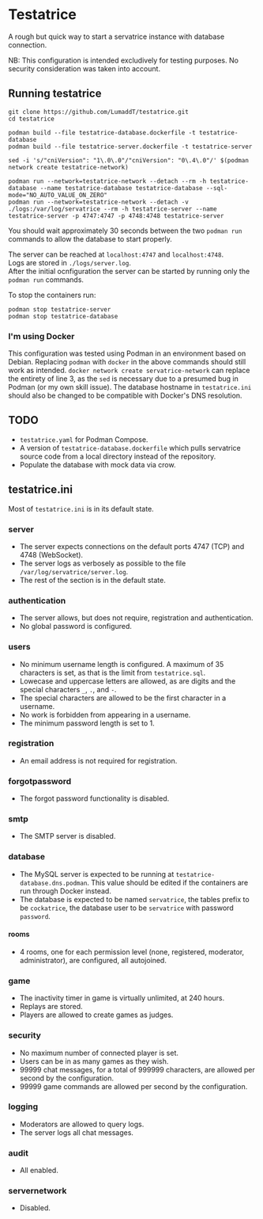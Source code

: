 # Testatrice

A rough but quick way to start a servatrice instance with database connection.

NB: This configuration is intended excludively for testing purposes. No security consideration was taken into account.

## Running testatrice

```
git clone https://github.com/LumaddT/testatrice.git
cd testatrice

podman build --file testatrice-database.dockerfile -t testatrice-database
podman build --file testatrice-server.dockerfile -t testatrice-server

sed -i 's/"cniVersion": "1\.0\.0"/"cniVersion": "0\.4\.0"/' $(podman network create testatrice-network)

podman run --network=testatrice-network --detach --rm -h testatrice-database --name testatrice-database testatrice-database --sql-mode="NO_AUTO_VALUE_ON_ZERO"
podman run --network=testatrice-network --detach -v ./logs:/var/log/servatrice --rm -h testatrice-server --name testatrice-server -p 4747:4747 -p 4748:4748 testatrice-server
```

You should wait approximately 30 seconds between the two `podman run` commands to allow the database to start properly.

The server can be reached at `localhost:4747` and `localhost:4748`.  
Logs are stored in `./logs/server.log`.  
After the initial ocnfiguration the server can be started by running only the `podman run` commands.

To stop the containers run:
```
podman stop testatrice-server
podman stop testatrice-database
```

### I'm using Docker

This configuration was tested using Podman in an environment based on Debian.
Replacing `podman` with `docker` in the above commands should still work as intended. `docker network create servatrice-network` can replace the entirety of line 3, as the `sed` is necessary due to a presumed bug in Podman (or my own skill issue).
The database hostname in `testatrice.ini` should also be changed to be compatible with Docker's DNS resolution.

## TODO

* `testatrice.yaml` for Podman Compose.
* A version of `testatrice-database.dockerfile` which pulls servatrice source code from a local directory instead of the repository.
* Populate the database with mock data via crow.

## testatrice.ini

Most of `testatrice.ini` is in its default state.

### server
* The server expects connections on the default ports 4747 (TCP) and 4748 (WebSocket).
* The server logs as verbosely as possible to the file `/var/log/servatrice/server.log`.
* The rest of the section is in the default state.

### authentication
* The server allows, but does not require, registration and authentication.
* No global password is configured.

### users
* No minimum username length is configured. A maximum of 35 characters is set, as that is the limit from `testatrice.sql`.
* Lowecase and uppercase letters are allowed, as are digits and the special characters `_`, `.`, and `-`.
* The special characters are allowed to be the first character in a username.
* No work is forbidden from appearing in a username.
* The minimum password length is set to 1.

### registration
* An email address is not required for registration.

### forgotpassword
* The forgot password functionality is disabled.

### smtp
* The SMTP server is disabled.

### database
* The MySQL server is expected to be running at `testatrice-database.dns.podman`. This value should be edited if the containers are run through Docker instead.
* The database is expected to be named `servatrice`, the tables prefix to be `cockatrice`, the database user to be `servatrice` with password `password`.

#### rooms
* 4 rooms, one for each permission level (none, registered, moderator, administrator), are configured, all autojoined.

### game
* The inactivity timer in game is virtually unlimited, at 240 hours.
* Replays are stored.
* Players are allowed to create games as judges.

### security
* No maximum number of connected player is set.
* Users can be in as many games as they wish.
* 99999 chat messages, for a total of 999999 characters,  are allowed per second by the configuration.
* 99999 game commands are allowed per second by the configuration.

### logging
* Moderators are allowed to query logs.
* The server logs all chat messages.

### audit
* All enabled.

### servernetwork
* Disabled.
